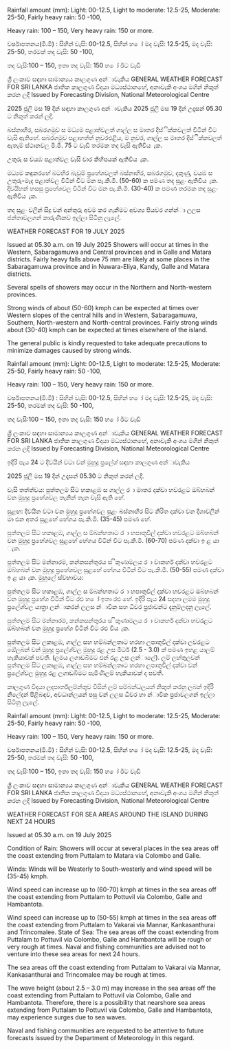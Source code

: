 Rainfall amount (mm): Light: 00-12.5, Light to moderate: 12.5-25, Moderate: 25-50, Fairly heavy rain: 50 -100,

Heavy rain: 100 – 150, Very heavy rain: 150 or more.

වර්ෂාපතනය(මි.මී) : සිහින් වැසි: 00-12.5, සිහින් හ ෝ මද වැසි: 12.5-25, මද වැසි: 25-50, තරමක් තද වැසි: 50 -100,

තද වැසි:100 – 150, ඉතා තද වැසි: 150 හ ෝ ඊට වැඩි

ශ්‍රී ලංකාව සඳහා සාමාන්‍යය කාලගුණ අන්‍ාවැකිය GENERAL WEATHER FORECAST FOR SRI LANKA ජාතික කාලගුණ විදයා මධ්‍යස්ථානහේ, අනාවැකි අංශය මගින් නිකුත් කරන ලදි Issued by Forecasting Division, National Meteorological Centre

2025 ජූලි මස 19 දින්‍ සඳහා කාලගුණ අන්‍ාවැකිය 2025 ජූලි මස 19 දින්‍ උදෑසන්‍ 05.30 ට නිකුත් කරන්‍ ලදි.

බස්නාහිර, සබරගමුව ස මධ්‍යම පළාත්වලත් ගාල්ල ස මාතර දිස්ික්කවලත් විටින් විට වැසි ඇතිහේ. සබරගමුව පළාහත්ත් නුවරඑළිය, ම නුවර, ගාල්ල ස මාතර දිස්ික්කවලත් ඇතැම් ස්ථානවල මි.මී. 75 ට වැඩි තරමක තද වැසි ඇතිවිය ැක.

උතුරු ස වයඹ පළාත්වල වැසි වාර කිහිපයක් ඇතිවිය ැක.

මධ්‍යම කඳුකරහේ බටහිර බැවුම් ප්‍රහේශවලත් බස්නාහිර, සබරගමුව, දකුණු, වයඹ ස උතුරු-මැද පළාත්වල විටින් විට මන පැ.කි.මී. (50-60) ක පමණ තද සුළං ඇතිවිය ැක. දිවයිහන් හසසු ප්‍රහේශවල විටින් විට මන පැ.කි.මී. (30-40) ක පමණ තරමක තද සුළං ඇතිවිය ැක.

තද සුළං වලින් සිදු වන්‍ අන්‍තුරු අවම කර ගැනීමට අවශ්‍ය පියවර ගන්න්‍ා ලලස ජන්‍තාවලගන් කාරුණිකව ඉල්ලා සිටිනු ලැලේ.

WEATHER FORECAST FOR 19 JULY 2025

Issued at 05.30 a.m. on 19 July 2025 Showers will occur at times in the Western, Sabaragamuwa and Central provinces and in Galle and Matara districts. Fairly heavy falls above 75 mm are likely at some places in the Sabaragamuwa province and in Nuwara-Eliya, Kandy, Galle and Matara districts.

Several spells of showers may occur in the Northern and North-western provinces.

Strong winds of about (50-60) kmph can be expected at times over Western slopes of the central hills and in Western, Sabaragamuwa, Southern, North-western and North-central provinces. Fairly strong winds about (30-40) kmph can be expected at times elsewhere of the island.

The general public is kindly requested to take adequate precautions to minimize damages caused by strong winds.

Rainfall amount (mm): Light: 00-12.5, Light to moderate: 12.5-25, Moderate: 25-50, Fairly heavy rain: 50 -100,

Heavy rain: 100 – 150, Very heavy rain: 150 or more.

වර්ෂාපතනය(මි.මී) : සිහින් වැසි: 00-12.5, සිහින් හ ෝ මද වැසි: 12.5-25, මද වැසි: 25-50, තරමක් තද වැසි: 50 -100,

තද වැසි:100 – 150, ඉතා තද වැසි: 150 හ ෝ ඊට වැඩි

ශ්‍රී ලංකාව සඳහා සාමාන්‍යය කාලගුණ අන්‍ාවැකිය GENERAL WEATHER FORECAST FOR SRI LANKA ජාතික කාලගුණ විදයා මධ්‍යස්ථානහේ, අනාවැකි අංශය මගින් නිකුත් කරන ලදි Issued by Forecasting Division, National Meteorological Centre

ඉදිරි පැය 24 ට දිවයින්‍ වටා වන්‍ මුහුදු ප්‍රලේශ්‍ සඳහා කාලගුණ අන්‍ාවැකිය

2025 ජූලි මස 19 දින්‍ උදෑසන්‍ 05.30 ට නිකුත් කරන්‍ ලදි.

වැසි තත්ත්වය: පුත්තලම සිට හකාළඹ ස ගාල්ල ර ා මාතර දක්වා හවරළට ඔබ්හබන් වන මුහුදු ප්‍රහේශවල තැනින් තැන වැසි ඇති හේ.

සුළඟ: දිවයින වටා වන මුහුදු ප්‍රහේශවල සුළං බස්නාහිර සිට නිරිත දක්වා වන දිශාවලින් මා එන අතර සුළහේ හේගය පැ.කි.මී. (35-45) පමණ හේ.

පුත්තලම සිට හකාළඹ, ගාල්ල ස ම්බන්හතාට ර ා හපාතුවිල් දක්වා හවරළට ඔබ්හබන් වන මුහුදු ප්‍රහේශවල සුළහේ හේගය විටින් විට පැ.කි.මී. (60-70) පමණ දක්වා ඉ ළ යා ැක.

පුත්තලම සිට මන්නාරම, කන්කසන්තුරය ස ිකුණාමලය ර ා වාකහර් දක්වා හවරළට ඔබ්හබන් වන මුහුදු ප්‍රහේශවල සුළහේ හේගය විටින් විට පැ.කි.මී. (50-55) පමණ දක්වා ඉ ළ යා ැක. මුහුලේ ස්වභාවය:

පුත්තලම සිට හකාළඹ, ගාල්ල ස ම්බන්හතාට ර ා හපාතුවිල් දක්වා හවරළට ඔබ්හබන් වන මුහුදු ප්‍රහේශ විටින් විට රළු හ ෝ ඉතා රළු හේ. ඉදිරි පැය 24 සදහා ලමම මුහුදු ප්‍රලේශ්‍වල යාත්‍රා ලන්‍ාකරන්‍ ලලස න්‍ාවික සහ ධීවර ප්‍රජාවන්ට දැනුම්ලදනු ලැලේ.

පුත්තලම සිට මන්නාරම, කන්කසන්තුරය ස ිකුණාමලය ර ා වාකහර් දක්වා හවරළට ඔබ්හබන් වන මුහුදු ප්‍රහේශ විටින් විට රළු විය ැක.

පුත්තලම සිට ලකාළඹ, ගාල්ල සහ හම්බන්ලතාට හරහා ලපාතුවිල් දක්වා ලවරළට ඔේලබන් වන්‍ මුහුදු ප්‍රලේශ්‍වල මුහුදු රළ උස මීටර් (2.5 - 3.0) ක් පමණ ඉහළ යාලම් හැකියාවක් පවතී. (ලමය ලගාඩබිමට එන්‍ රළ උස ලන්‍ාලේ). ලම් ලහ්තුලවන් පුත්තලම සිට ලකාළඹ, ගාල්ල සහ හම්බන්ලතාට හරහා ලපාතුවිල් දක්වා වන්‍ ප්‍රලේශ්‍වල මුහුදු රළ ලගාඩබිමට පැමිණීලම් හැකියාවක් ද පවතී.

කාලගුණ විදයා ලදපාර්තලම්න්තුව විසින් ලම් සම්බන්ධලයන් නිකුත් කරනු ලබන්‍ ඉදිරි නිලේදන්‍ පිළිබඳව, අවධාන්‍ලයන් පසු වන්‍ ලලස ධීවර හා න්‍ාවික ප්‍රජාවලගන් ඉල්ලා සිටිනු ලැලේ.

Rainfall amount (mm): Light: 00-12.5, Light to moderate: 12.5-25, Moderate: 25-50, Fairly heavy rain: 50 -100,

Heavy rain: 100 – 150, Very heavy rain: 150 or more.

වර්ෂාපතනය(මි.මී) : සිහින් වැසි: 00-12.5, සිහින් හ ෝ මද වැසි: 12.5-25, මද වැසි: 25-50, තරමක් තද වැසි: 50 -100,

තද වැසි:100 – 150, ඉතා තද වැසි: 150 හ ෝ ඊට වැඩි

ශ්‍රී ලංකාව සඳහා සාමාන්‍යය කාලගුණ අන්‍ාවැකිය GENERAL WEATHER FORECAST FOR SRI LANKA ජාතික කාලගුණ විදයා මධ්‍යස්ථානහේ, අනාවැකි අංශය මගින් නිකුත් කරන ලදි Issued by Forecasting Division, National Meteorological Centre

WEATHER FORECAST FOR SEA AREAS AROUND THE ISLAND DURING NEXT 24 HOURS

Issued at 05.30 a.m. on 19 July 2025

Condition of Rain: Showers will occur at several places in the sea areas off the coast extending from Puttalam to Matara via Colombo and Galle.

Winds: Winds will be Westerly to South-westerly and wind speed will be (35-45) kmph.

Wind speed can increase up to (60-70) kmph at times in the sea areas off the coast extending from Puttalam to Pottuvil via Colombo, Galle and Hambantota.

Wind speed can increase up to (50-55) kmph at times in the sea areas off the coast extending from Puttalam to Vakarai via Mannar, Kankasanthurai and Trincomalee. State of Sea: The sea areas off the coast extending from Puttalam to Pottuvil via Colombo, Galle and Hambantota will be rough or very rough at times. Naval and fishing communities are advised not to venture into these sea areas for next 24 hours.

The sea areas off the coast extending from Puttalam to Vakarai via Mannar, Kankasanthurai and Trincomalee may be rough at times.

The wave height (about 2.5 – 3.0 m) may increase in the sea areas off the coast extending from Puttalam to Pottuvil via Colombo, Galle and Hambantota. Therefore, there is a possibility that nearshore sea areas extending from Puttalam to Pottuvil via Colombo, Galle and Hambantota, may experience surges due to sea waves.

Naval and fishing communities are requested to be attentive to future forecasts issued by the Department of Meteorology in this regard.